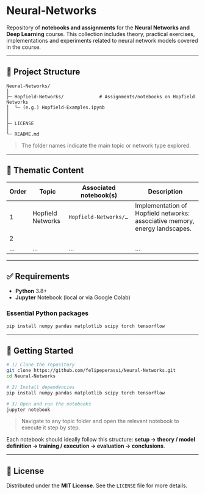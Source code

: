 # Neural‑Networks

Repository of **notebooks and assignments** for the **Neural Networks and Deep Learning** course. This collection includes theory, practical exercises, implementations and experiments related to neural network models covered in the course.

---

## 📂 Project Structure

```text
Neural‑Networks/
│
├─ Hopfield‑Networks/             # Assignments/notebooks on Hopfield Networks
│  └─ (e.g.) Hopfield‑Examples.ipynb
│
│
├─ LICENSE
│
└─ README.md
```

> The folder names indicate the main topic or network type explored.

---

## 🧠 Thematic Content

| Order | Topic                     | Associated notebook(s)                | Description                                                                 |
|-------|---------------------------|---------------------------------------|-----------------------------------------------------------------------------|
| 1     | Hopfield Networks         | `Hopfield‑Networks/…`                 | Implementation of Hopfield networks: associative memory, energy landscapes. |
| 2     |   |                      |  |
| …     | …                         | …                                     | …                                                                           |


---

## ✅ Requirements

- **Python** 3.8+  
- **Jupyter** Notebook (local or via Google Colab)

### Essential Python packages

```bash
pip install numpy pandas matplotlib scipy torch tensorflow
```

---

## 🚀 Getting Started

```bash
# 1) Clone the repository
git clone https://github.com/felipeperassi/Neural-Networks.git
cd Neural-Networks

# 2) Install dependencies
pip install numpy pandas matplotlib scipy torch tensorflow

# 3) Open and run the notebooks
jupyter notebook
```

> Navigate to any topic folder and open the relevant notebook to execute it step by step.

Each notebook should ideally follow this structure: **setup → theory / model definition → training / execution → evaluation → conclusions**.

---

## 📄 License

Distributed under the **MIT License**. See the `LICENSE` file for more details.
